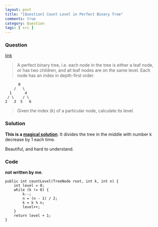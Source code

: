 ```yaml
---
layout: post
title: "[Question] Count Level in Perfect Binary Tree"
comments: true
category: Question
tags: [ src ]
---
```


### Question 

[link](http://stackoverflow.com/questions/10721583/how-can-i-calculate-the-level-of-a-node-in-a-perfect-binary-tree-from-its-depth)

> A perfect binary tree, i.e. each node in the tree is either a leaf node, or has two children, and all leaf nodes are on the same level. Each node has an index in depth-first order. 

		  0
		/   \
	  1      4
	 / \    / \
	2   3  5   6

> Given the index (k) of a particular node, calculate its level. 

### Solution

__This is a [magical solution](http://stackoverflow.com/a/10721897)__.  It divides the tree in the middle with number k decrease by 1 each time. 

Beautiful, and hard to understand. 

### Code

__not written by me__.

	public int countLevel(TreeNode root, int k, int n) {
		int level = 0;
		while (k != 0) {
			k--;
			n = (n - 1) / 2;
			k = k % n;
			level++;
		}
		return level + 1;
	}
